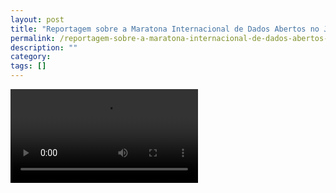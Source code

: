 ```yaml
---
layout: post
title: "Reportagem sobre a Maratona Internacional de Dados Abertos no Jornal da Paraíba (JPB)"
permalink: /reportagem-sobre-a-maratona-internacional-de-dados-abertos-no-jpb2
description: ""
category: 
tags: []
---
```


<video src="/assets/media/entrevista-jpb2-04-12-10.ogv" controls="controls" />
